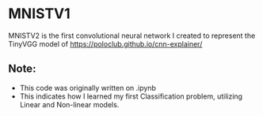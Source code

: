 # MNISTV1
MNISTV2 is the first convolutional neural network I created to represent the TinyVGG model of https://poloclub.github.io/cnn-explainer/

## Note:
+ This code was originally written on .ipynb
+ This indicates how I learned my first Classification problem, utilizing Linear and Non-linear models.
